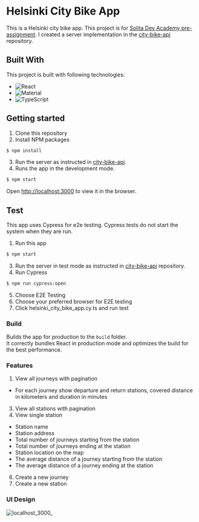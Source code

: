 # Helsinki City Bike App

This is a Helsinki city bike app. This project is for [Solita Dev Academy pre-assignment](https://github.com/solita/dev-academy-2023-exercise).
I created a server implementation in the [city-bike-api](https://github.com/sisufuyu/city-bike-api) repository.

## Built With

This project is built with following technologies:
* ![React](https://img.shields.io/badge/React-20232a.svg?logo=react&logoColor=61DAFB)
* ![Material](https://img.shields.io/badge/Material-ui-0081CB.svg?logo=material-ui&logoColor=white)
* ![TypeScript](https://img.shields.io/badge/TypeScript-007ACC.svg?logo=typescript&logoColor=white)

## Getting started
1. Clone this repository
2. Install NPM packages
```bash
$ npm install
```
3. Run the server as instructed in [city-bike-api](https://github.com/sisufuyu/city-bike-api).
4. Runs the app in the development mode.
```bash
$ npm start
```
Open [http://localhost:3000](http://localhost:3000) to view it in the browser.

## Test

This app uses Cypress for e2e testing. Cypress tests do not start the system when they are run. 
1. Run this app
```bash
$ npm start
```
3. Run the server in test mode as instructed in [city-bike-api](https://github.com/sisufuyu/city-bike-api) repository.
4. Run Cypress
```bash
$ npm run cypress:open
```
5. Choose E2E Testing
6. Choose your preferred browser for E2E testing
7. Click helsinki_city_bike_app.cy.ts and run test

### Build

Builds the app for production to the `build` folder.\
It correctly bundles React in production mode and optimizes the build for the best performance.

### Features
1. View all journeys with pagination
* For each journey show departure and return stations, covered distance in kilometers and duration in minutes
3. View all stations with pagination
5. View single station
* Station name
* Station address
* Total number of journeys starting from the station
* Total number of journeys ending at the station
* Station location on the map
* The average distance of a journey starting from the station
* The average distance of a journey ending at the station
6. Create a new journey
7. Create a new station

### UI Design
![localhost_3000_](https://github.com/sisufuyu/city-bike-app/assets/20355911/5e02025e-23bc-4663-8727-f25902c0dd72)


